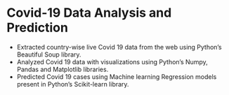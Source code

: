 # Covid-19 Data Analysis and Prediction
- Extracted country-wise live Covid 19 data from the web using Python’s Beautiful Soup library.
- Analyzed Covid 19 data with visualizations using Python’s Numpy, Pandas and Matplotlib libraries.
- Predicted Covid 19 cases using Machine learning Regression models present in Python’s Scikit-learn library.

